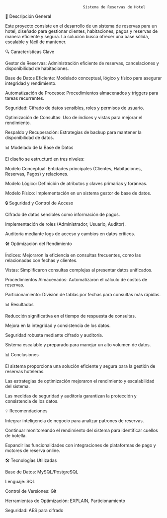                                        Sistema de Reservas de Hotel

🔗 Descripción General

Este proyecto consiste en el desarrollo de un sistema de reservas para un hotel, diseñado para gestionar clientes, habitaciones, pagos y reservas de manera eficiente y segura. La solución busca ofrecer una base sólida, escalable y fácil de mantener.

🔍 Características Clave

Gestor de Reservas: Administración eficiente de reservas, cancelaciones y disponibilidad de habitaciones.

Base de Datos Eficiente: Modelado conceptual, lógico y físico para asegurar integridad y rendimiento.

Automatización de Procesos: Procedimientos almacenados y triggers para tareas recurrentes.

Seguridad: Cifrado de datos sensibles, roles y permisos de usuario.

Optimización de Consultas: Uso de índices y vistas para mejorar el rendimiento.

Respaldo y Recuperación: Estrategias de backup para mantener la disponibilidad de datos.

📊 Modelado de la Base de Datos

El diseño se estructuró en tres niveles:

Modelo Conceptual: Entidades principales (Clientes, Habitaciones, Reservas, Pagos) y relaciones.

Modelo Lógico: Definición de atributos y claves primarias y foráneas.

Modelo Físico: Implementación en un sistema gestor de base de datos.

🔒 Seguridad y Control de Acceso

Cifrado de datos sensibles como información de pagos.

Implementación de roles (Administrador, Usuario, Auditor).

Auditoría mediante logs de acceso y cambios en datos críticos.

🛠️ Optimización del Rendimiento

Índices: Mejoraron la eficiencia en consultas frecuentes, como las relacionadas con fechas y clientes.

Vistas: Simplificaron consultas complejas al presentar datos unificados.

Procedimientos Almacenados: Automatizaron el cálculo de costos de reservas.

Particionamiento: División de tablas por fechas para consultas más rápidas.

📊 Resultados

Reducción significativa en el tiempo de respuesta de consultas.

Mejora en la integridad y consistencia de los datos.

Seguridad robusta mediante cifrado y auditoría.

Sistema escalable y preparado para manejar un alto volumen de datos.

📊 Conclusiones

El sistema proporciona una solución eficiente y segura para la gestión de reservas hoteleras.

Las estrategias de optimización mejoraron el rendimiento y escalabilidad del sistema.

Las medidas de seguridad y auditoría garantizan la protección y consistencia de los datos.

💡 Recomendaciones

Integrar inteligencia de negocio para analizar patrones de reservas.

Continuar monitoreando el rendimiento del sistema para identificar cuellos de botella.

Expandir las funcionalidades con integraciones de plataformas de pago y motores de reserva online.

🛠️ Tecnologías Utilizadas

Base de Datos: MySQL/PostgreSQL

Lenguaje: SQL

Control de Versiones: Git

Herramientas de Optimización: EXPLAIN, Particionamiento

Seguridad: AES para cifrado
